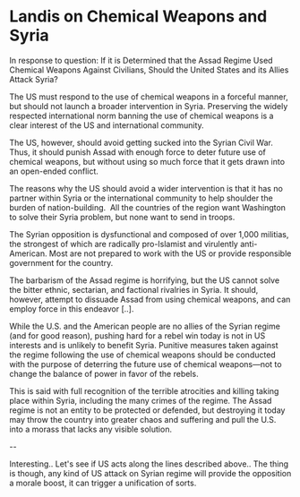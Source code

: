 # Landis on Chemical Weapons and Syria

In response to question: If it is Determined that the Assad Regime Used Chemical Weapons Against Civilians, Should the United States and its Allies Attack Syria?

The US must respond to the use of chemical weapons in a forceful manner, but should not launch a broader intervention in Syria. Preserving the widely respected international norm banning the use of chemical weapons is a clear interest of the US and international community. 

The US, however, should avoid getting sucked into the Syrian Civil War. Thus, it should punish Assad with enough force to deter future use of chemical weapons, but without using so much force that it gets drawn into an open-ended conflict.

The reasons why the US should avoid a wider intervention is that it has no partner within Syria or the international community to help shoulder the burden of nation-building.  All the countries of the region want Washington to solve their Syria problem, but none want to send in troops.

The Syrian opposition is dysfunctional and composed of over 1,000 militias, the strongest of which are radically pro-Islamist and virulently anti-American. Most are not prepared to work with the US or provide responsible government for the country.

The barbarism of the Assad regime is horrifying, but the US cannot solve the bitter ethnic, sectarian, and factional rivalries in Syria. It should, however, attempt to dissuade Assad from using chemical weapons, and can employ force in this endeavor [..].

While the U.S. and the American people are no allies of the Syrian 
regime (and for good reason), pushing hard for a rebel win today is not 
in US interests and is unlikely to benefit Syria. Punitive measures 
taken against the regime following the use of chemical weapons should be
 conducted with the purpose of deterring the future use of chemical 
weapons—not to change the balance of power in favor of the rebels.

This is said with full recognition of the terrible atrocities and 
killing taking place within Syria, including the many crimes of the 
regime. The Assad regime is not an entity to be protected or defended, 
but destroying it today may throw the country into greater chaos and 
suffering and pull the U.S. into a morass that lacks any visible 
solution.

--

Interesting.. Let's see if US acts along the lines described above.. The thing is though, any kind of US attack on Syrian regime will provide the opposition a morale boost, it can trigger a unification of sorts.













